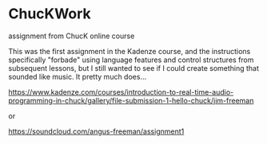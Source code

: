 # ChucKWork
assignment from ChucK online course

This was the first assignment in the Kadenze course, and the instructions specifically "forbade" using language features and control structures from subsequent lessons, but I still wanted to see if I could create something that sounded like music. It pretty much does...

https://www.kadenze.com/courses/introduction-to-real-time-audio-programming-in-chuck/gallery/file-submission-1-hello-chuck/jim-freeman

or

https://soundcloud.com/angus-freeman/assignment1
